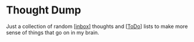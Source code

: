 # Thought Dump 
Just a collection of random [[inbox]] thoughts and [[ToDo]] lists to make more sense of things that go on in my brain. 

[//begin]: # "Autogenerated link references for markdown compatibility"
[inbox]: inbox "Inbox"
[foam-tips]: foam-tips "Foam tips"
[todo]: todo "ToDo"
[//end]: # "Autogenerated link references"